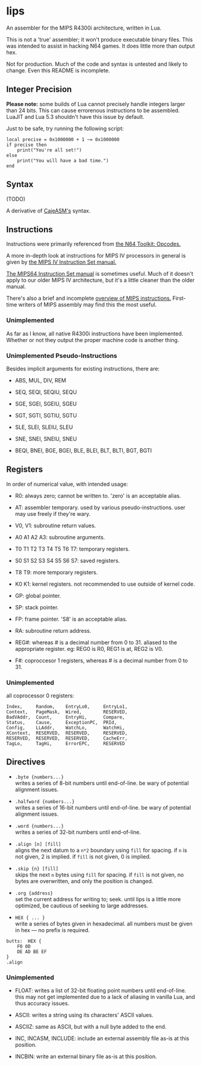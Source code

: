 # lips

An assembler for the MIPS R4300i architecture, written in Lua.

This is not a 'true' assembler; it won't produce executable binary files.
This was intended to assist in hacking N64 games.
It does little more than output hex.

Not for production. Much of the code and syntax is untested and likely to change.
Even this README is incomplete.

## Integer Precision

**Please note:** some builds of Lua cannot precisely handle integers
larger than 24 bits. This can cause errorenous instructions to be assembled.
LuaJIT and Lua 5.3 shouldn't have this issue by default.

Just to be safe, try running the following script:

```
local precise = 0x1000000 + 1 ~= 0x1000000
if precise then
    print("You're all set!")
else
    print("You will have a bad time.")
end
```

## Syntax

(TODO)

A derivative of [CajeASM's][caje] syntax.

[caje]: https://github.com/Tarek701/CajeASM/

## Instructions

Instructions were primarily referenced from [the N64 Toolkit: Opcodes.][n64op]

A more in-depth look at instructions for MIPS IV processors in general
is given by [the MIPS IV Instruction Set manual.][mipsiv]

[The MIPS64 Instruction Set manual][mips64] is sometimes useful.
Much of it doesn't apply to our older MIPS IV architecture,
but it's a little cleaner than the older manual.

There's also a brief and incomplete [overview of MIPS instructions.][overview]
First-time writers of MIPS assembly may find this the most useful.

[n64op]: https://github.com/mikeryan/n64dev/tree/master/docs/n64ops
[mipsiv]: http://www.cs.cmu.edu/afs/cs/academic/class/15740-f97/public/doc/mips-isa.pdf
[mips64]: http://scc.ustc.edu.cn/zlsc/lxwycj/200910/W020100308600769158777.pdf
[overview]: http://www.mrc.uidaho.edu/mrc/people/jff/digital/MIPSir.html

### Unimplemented

As far as I know, all native R4300i instructions have been implemented.
Whether or not they output the proper machine code is another thing.

### Unimplemented Pseudo-Instructions

Besides implicit arguments for existing instructions, there are:

* ABS, MUL, DIV, REM

* SEQ, SEQI, SEQIU, SEQU

* SGE, SGEI, SGEIU, SGEU

* SGT, SGTI, SGTIU, SGTU

* SLE, SLEI, SLEIU, SLEU

* SNE, SNEI, SNEIU, SNEU

* BEQI, BNEI, BGE, BGEI, BLE, BLEI, BLT, BLTI, BGT, BGTI

## Registers

In order of numerical value, with intended usage:

* R0: always zero; cannot be written to. 'zero' is an acceptable alias.

* AT: assembler temporary. used by various pseudo-instructions.
  user may use freely if they're wary.

* V0, V1: subroutine return values.

* A0 A1 A2 A3: subroutine arguments.

* T0 T1 T2 T3 T4 T5 T6 T7: temporary registers.

* S0 S1 S2 S3 S4 S5 S6 S7: saved registers.

* T8 T9: more temporary registers.

* K0 K1: kernel registers. not recommended to use outside of kernel code.

* GP: global pointer.

* SP: stack pointer.

* FP: frame pointer. 'S8' is an acceptable alias.

* RA: subroutine return address.

* REG#: whereas # is a decimal number from 0 to 31.
aliased to the appropriate register. eg: REG0 is R0, REG1 is at, REG2 is V0.

* F#: coproccesor 1 registers, whereas # is a decimal number from 0 to 31.

### Unimplemented

all coprocessor 0 registers:

```
Index,     Random,    EntryLo0,     EntryLo1,
Context,   PageMask,  Wired,        RESERVED,
BadVAddr,  Count,     EntryHi,      Compare,
Status,    Cause,     ExceptionPC,  PRId,
Config,    LLAddr,    WatchLo,      WatchHi,
XContext,  RESERVED,  RESERVED,     RESERVED,
RESERVED,  RESERVED,  RESERVED,     CacheErr,
TagLo,     TagHi,     ErrorEPC,     RESERVED
```

## Directives

* `.byte {numbers...}`  
writes a series of 8-bit numbers until end-of-line.
be wary of potential alignment issues.

* `.halfword {numbers...}`  
writes a series of 16-bit numbers until end-of-line.
be wary of potential alignment issues.

* `.word {numbers...}`  
writes a series of 32-bit numbers until end-of-line.

* `.align [n] [fill]`  
aligns the next datum to a `n*2` boundary using `fill` for spacing.
if `n` is not given, 2 is implied.
if `fill` is not given, 0 is implied.

* `.skip {n} [fill]`  
skips the next `n` bytes using `fill` for spacing.
if `fill` is not given, no bytes are overwritten,
and only the position is changed.

* `.org {address}`  
set the current address for writing to; seek.
until lips is a little more optimized,
be cautious of seeking to large addresses.

* `HEX { ... }`  
write a series of bytes given in hexadecimal.
all numbers must be given in hex — no prefix is required.
```
butts:  HEX {
    F0 0D
    DE AD BE EF
}
.align
```

### Unimplemented

* FLOAT: writes a list of 32-bit floating point numbers until end-of-line.
this may not get implemented due to a lack of aliasing in vanilla Lua,
and thus accuracy issues.

* ASCII: writes a string using its characters' ASCII values.

* ASCIIZ: same as ASCII, but with a null byte added to the end.

* INC, INCASM, INCLUDE: include an external assembly file as-is at this position.

* INCBIN: write an external binary file as-is at this position.
